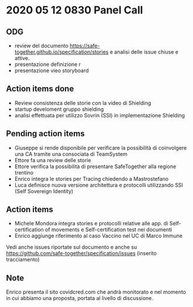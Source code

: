 # 2020 05 12 0830 Panel Call

## ODG 

- review del documento https://safe-together.github.io/specification/stories e analisi delle issue chiuse e attive.
- presentazione definizione r
- presentazione vieo storyboard

## Action items done
- Review consistenza delle storie con la video di Shielding
- startup develoment gruppo shielding
- analisi effettuata per utilizzo Sovrin (SSI) in implementazione Shielding

## Pending action items

- Giuseppe si rende disponibile per verificare la possibilità di coinvolgere una CA tramite una consociata di TeamSystem
- Ettore fa una review delle storie
- Ettore verifica la possibilità di presentare SafeTogether alla regione trentino
- Enrico integra le stories per Tracing chiedendo a Mastrostefano
- Luca definisce nuova versione architettura e protocolli utilizzando SSI  (Self Sovereign Identity)

## Action items

- Michele Mondora integra stories e protocolli relative alle app. di Self-certification of movements e Self-certification test nei documenti
- Enrico aggiunge riferimento al caso Vaccino nel UC  di Marco Immune


Vedi anche issues  riportate sul documento e anche su  https://github.com/safe-together/specification/issues (inserito tracciamento)


## Note

Enrico presenta il sito covidcred.com che andrà monitorato e nel momento in cui abbiamo una proposta, portata al livello di discussione.

